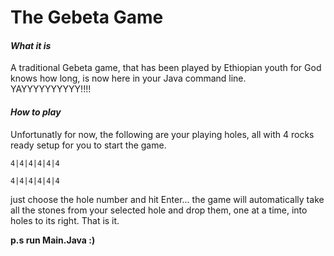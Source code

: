 # The Gebeta Game
#### _What it is_
A traditional Gebeta game, that has been played by Ethiopian youth for God knows how long, is now here in your Java command line. YAYYYYYYYYYY!!!! 
#### _How to play_

Unfortunatly for now, the following are your playing holes, all with 4 rocks ready setup for you to start the game.

`4|4|4|4|4|4`

`4|4|4|4|4|4`

 just choose the hole number and hit Enter... the game will automatically take all the stones from your selected hole and drop them, one at a time, into holes to its right. That is it.
 
**p.s run Main.Java :)**
  